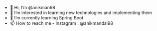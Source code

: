 - 👋 Hi, I’m @anikman98
- 👀 I’m interested in learning new technologies and implementing them
- 🌱 I’m currently learning Spring Boot
- 📫 How to reach me - Instagram : @anikmandal98
                       


<!---
anikman98/anikman98 is a ✨ special ✨ repository because its `README.md` (this file) appears on your GitHub profile.
You can click the Preview link to take a look at your changes.
--->
